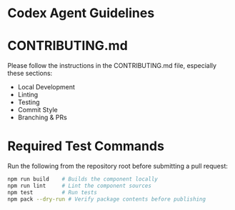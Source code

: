 # Codex Agent Guidelines

# CONTRIBUTING.md

Please follow the instructions in the CONTRIBUTING.md file, especially these sections:

- Local Development
- Linting
- Testing
- Commit Style
- Branching & PRs

# Required Test Commands

Run the following from the repository root before submitting a pull request:

```bash
npm run build    # Builds the component locally
npm run lint     # Lint the component sources
npm test         # Run tests
npm pack --dry-run # Verify package contents before publishing
```

